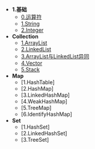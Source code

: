 * **1.基础**
    * [0.运算符](basic/Operator.md)
    * [1.String](basic/String.md)
    * [2.Integer](basic/Integer.md)
* **Collection**
	* [1.ArrayList](collection/ArrayList.md)
	* [2.LinkedList](collection/LinkedList.md)
	* [3.ArrayList与LinkedList异同](collection/ArrayListAndLinkedListDiff.md)
	* [4.Vector](collection/Vector.md)
	* [5.Stack](collection/Stack.md)
* **Map**
	* [1.HashTable]
	* [2.HashMap]
	* [3.LinkedHashMap]
	* [4.WeakHashMap]
	* [5.TreeMap]
	* [6.IdentifyHashMap]
* **Set**
	* [1.HashSet]
	* [2.LinkedHashSet]
	* [3.TreeSet]